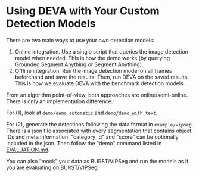 # Using DEVA with Your Custom Detection Models

There are two main ways to use your own detection models:
1. Online integration. Use a single script that queries the image detection model when needed. This is how the demo works (by querying Grounded Segment Anything or Segment Anything). 
2. Offline integration. Run the image detection model on all frames beforehand and save the results. Then, run DEVA on the saved results. This is how we evaluate DEVA with the benchmark detection models.

From an algorithm point-of-view, both approaches are online/semi-online. There is only an implementation difference.

For (1), look at `demo/demo_automatic` and `demo/demo_with_text`. 

For (2), generate the detections following the data format in `example/vipseg`. There is a json file associated with every segmentation that contains object IDs and meta information. "category_id" and "score" can be optionally included in the json. Then follow the "demo" command listed in [EVALUATION.md](EVALUATION.md). 

You can also "mock" your data as BURST/VIPSeg and run the models as if you are evaluating on BURST/VIPSeg. 
